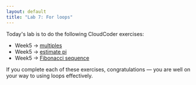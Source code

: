 ```yaml
---
layout: default
title: "Lab 7: For loops"
---
```


Today's lab is to do the following CloudCoder exercises:

* Week5 &rarr; [multiples](https://cs.ycp.edu/cloudcoder/#exercise?c=15,p=514)
* Week5 &rarr; [estimate pi](https://cs.ycp.edu/cloudcoder/#exercise?c=15,p=515)
* Week5 &rarr; [Fibonacci sequence](https://cs.ycp.edu/cloudcoder/#exercise?c=15,p=516)

If you complete each of these exercises, congratulations &mdash; you are well on your way to using loops effectively.
